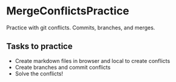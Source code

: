 # MergeConflictsPractice
Practice with git conflicts. Commits, branches, and merges. 


## Tasks to practice
- Create markdown files in browser and local to create conflicts
- Create branches and commit conflicts
- Solve the conflicts!

